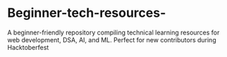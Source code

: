 # Beginner-tech-resources-
A beginner-friendly repository compiling technical learning resources for web development, DSA, AI, and ML. Perfect for new contributors during Hacktoberfest
